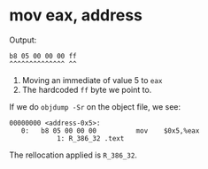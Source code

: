# mov eax, address

Output:

    b8 05 00 00 00 ff
    ^^^^^^^^^^^^^^ ^^

1. Moving an immediate of value 5 to `eax`
2. The hardcoded `ff` byte we point to.

If we do `objdump -Sr` on the object file, we see:


    00000000 <address-0x5>:
       0:   b8 05 00 00 00          mov    $0x5,%eax
                1: R_386_32 .text

The rellocation applied is `R_386_32`.
